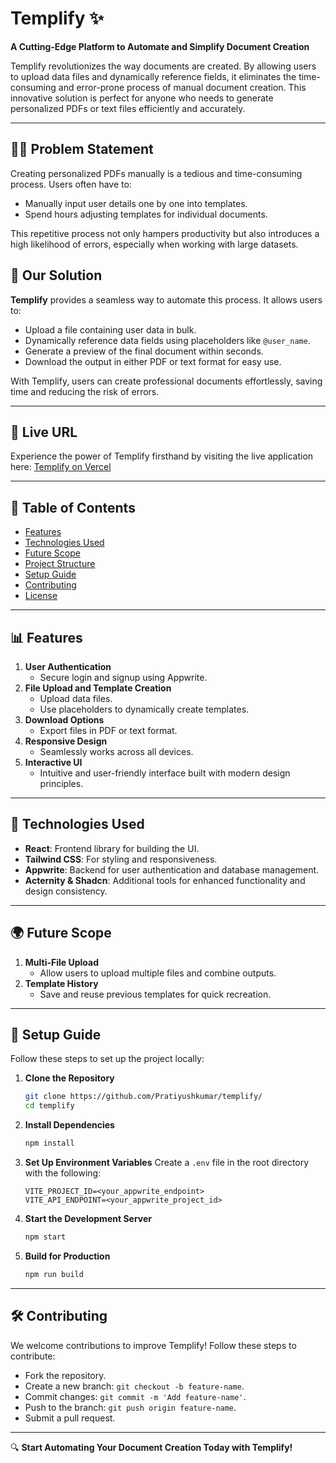 # Templify ✨

**A Cutting-Edge Platform to Automate and Simplify Document Creation**

Templify revolutionizes the way documents are created. By allowing users to upload data files and dynamically reference fields, it eliminates the time-consuming and error-prone process of manual document creation. This innovative solution is perfect for anyone who needs to generate personalized PDFs or text files efficiently and accurately.

---

## 🕵️‍♂️ Problem Statement

Creating personalized PDFs manually is a tedious and time-consuming process. Users often have to:
- Manually input user details one by one into templates.
- Spend hours adjusting templates for individual documents.

This repetitive process not only hampers productivity but also introduces a high likelihood of errors, especially when working with large datasets.

## 🚀 Our Solution

**Templify** provides a seamless way to automate this process. It allows users to:
- Upload a file containing user data in bulk.
- Dynamically reference data fields using placeholders like `@user_name`.
- Generate a preview of the final document within seconds.
- Download the output in either PDF or text format for easy use.

With Templify, users can create professional documents effortlessly, saving time and reducing the risk of errors.


---

## 🔗 Live URL

Experience the power of Templify firsthand by visiting the live application here: [Templify on Vercel](https://templify-theta.vercel.app)

---

## 🔄 Table of Contents

- [Features](#-features)
- [Technologies Used](#-technologies-used)
- [Future Scope](#-future-scope)
- [Project Structure](#-project-structure)
- [Setup Guide](#-setup-guide)
- [Contributing](#-contributing)
- [License](#-license)

---

## 📊 Features

1. **User Authentication** 
   - Secure login and signup using Appwrite.
2. **File Upload and Template Creation**
   - Upload data files.
   - Use placeholders to dynamically create templates.
3. **Download Options**
   - Export files in PDF or text format.
4. **Responsive Design**
   - Seamlessly works across all devices.
5. **Interactive UI**
   - Intuitive and user-friendly interface built with modern design principles.

---

## 🔧 Technologies Used

- **React**: Frontend library for building the UI.
- **Tailwind CSS**: For styling and responsiveness.
- **Appwrite**: Backend for user authentication and database management.
- **Acternity & Shadcn**: Additional tools for enhanced functionality and design consistency.

---

## 🌍 Future Scope

1. **Multi-File Upload**
   - Allow users to upload multiple files and combine outputs.
2. **Template History**
   - Save and reuse previous templates for quick recreation.

---

## 📃 Setup Guide

Follow these steps to set up the project locally:

1. **Clone the Repository**
   ```bash
   git clone https://github.com/Pratiyushkumar/templify/
   cd templify
   ```

2. **Install Dependencies**
   ```bash
   npm install
   ```

3. **Set Up Environment Variables**
   Create a `.env` file in the root directory with the following:
   ```env
   VITE_PROJECT_ID=<your_appwrite_endpoint>
   VITE_API_ENDPOINT=<your_appwrite_project_id>
   ```

4. **Start the Development Server**
   ```bash
   npm start
   ```

5. **Build for Production**
   ```bash
   npm run build
   ```

---

## 🛠️ Contributing

We welcome contributions to improve Templify! Follow these steps to contribute:
- Fork the repository.
- Create a new branch: `git checkout -b feature-name`.
- Commit changes: `git commit -m 'Add feature-name'`.
- Push to the branch: `git push origin feature-name`.
- Submit a pull request.

---

🔍 **Start Automating Your Document Creation Today with Templify!**
